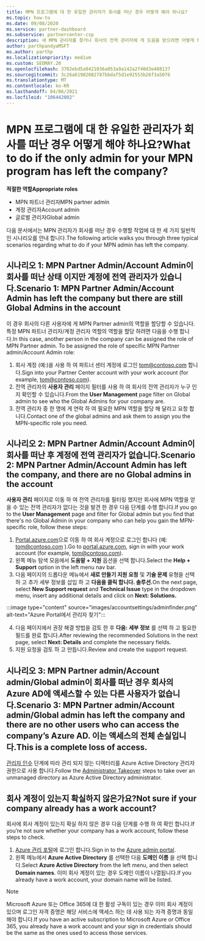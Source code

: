 ```yaml
---
title: MPN 프로그램에 대 한 유일한 관리자가 회사를 떠난 경우 어떻게 해야 하나요?
ms.topic: how-to
ms.date: 09/08/2020
ms.service: partner-dashboard
ms.subservice: partnercenter-csp
description: 새 MPN 관리자를 찾거나 회사의 전역 관리자에 게 도움을 받으려면 어떻게 해야 하는지 알아보세요. 또한 새 파트너 센터 전역 관리자를 추가 하는 방법에 대해 알아봅니다.
author: parthpandyaMSFT
ms.author: parthp
ms.localizationpriority: medium
ms.custom: SEOMAY.20
ms.openlocfilehash: 3702ebd5a9421036a053a9a142a2f40d3e488137
ms.sourcegitcommit: 3c26a61982082787bbdaf5d1e92553b26f3a5076
ms.translationtype: MT
ms.contentlocale: ko-KR
ms.lasthandoff: 04/06/2021
ms.locfileid: "106442002"
---
```

# <a name="what-to-do-if-the-only-admin-for-your-mpn-program-has-left-the-company"></a><span data-ttu-id="44400-103">MPN 프로그램에 대 한 유일한 관리자가 회사를 떠난 경우 어떻게 해야 하나요?</span><span class="sxs-lookup"><span data-stu-id="44400-103">What to do if the only admin for your MPN program has left the company?</span></span>

<span data-ttu-id="44400-104">**적절한 역할**</span><span class="sxs-lookup"><span data-stu-id="44400-104">**Appropriate roles**</span></span>

- <span data-ttu-id="44400-105">MPN 파트너 관리자</span><span class="sxs-lookup"><span data-stu-id="44400-105">MPN partner admin</span></span>
- <span data-ttu-id="44400-106">계정 관리자</span><span class="sxs-lookup"><span data-stu-id="44400-106">Account admin</span></span>
- <span data-ttu-id="44400-107">글로벌 관리자</span><span class="sxs-lookup"><span data-stu-id="44400-107">Global admin</span></span>

<span data-ttu-id="44400-108">다음 문서에서는 MPN 관리자가 회사를 떠난 경우 수행할 작업에 대 한 세 가지 일반적인 시나리오를 안내 합니다.</span><span class="sxs-lookup"><span data-stu-id="44400-108">The following article walks you through three typical scenarios regarding what to do if your MPN admin has left the company.</span></span>

## <a name="scenario-1-mpn-partner-adminaccount-admin-has-left-the-company-but-there-are-still-global-admins-in-the-account"></a><span data-ttu-id="44400-109">시나리오 1: MPN Partner Admin/Account Admin이 회사를 떠난 상태 이지만 계정에 전역 관리자가 있습니다.</span><span class="sxs-lookup"><span data-stu-id="44400-109">Scenario 1: MPN Partner Admin/Account Admin has left the company but there are still Global Admins in the account</span></span>

<span data-ttu-id="44400-110">이 경우 회사의 다른 사용자에 게 MPN Partner admin의 역할을 할당할 수 있습니다. 특정 MPN 파트너 관리자/계정 관리자 역할의 역할을 할당 하려면 다음을 수행 합니다.</span><span class="sxs-lookup"><span data-stu-id="44400-110">In this case, another person in the company can be assigned the role of MPN Partner admin. To be assigned the role of specific MPN Partner admin/Account Admin role:</span></span>

1. <span data-ttu-id="44400-111">회사 계정 (예:)을 사용 하 여 파트너 센터 계정에 로그인 tom@contoso.com 합니다.</span><span class="sxs-lookup"><span data-stu-id="44400-111">Sign into your Partner Center account with your work account (for example, tom@contoso.com).</span></span>
1. <span data-ttu-id="44400-112">전역 관리자의 **사용자 관리** 페이지 필터를 사용 하 여 회사의 전역 관리자가 누구 인지 확인할 수 있습니다.</span><span class="sxs-lookup"><span data-stu-id="44400-112">From the **User Management** page filter on Global admin to see who the Global Admins for your company are.</span></span> 
1. <span data-ttu-id="44400-113">전역 관리자 중 한 명에 게 연락 하 여 필요한 MPN 역할을 할당 해 달라고 요청 합니다.</span><span class="sxs-lookup"><span data-stu-id="44400-113">Contact one of the global admins and ask them to assign you the MPN-specific role you need.</span></span> 

## <a name="scenario-2-mpn-partner-adminaccount-admin-has-left-the-company-and-there-are-no-global-admins-in-the-account"></a><span data-ttu-id="44400-114">시나리오 2: MPN Partner Admin/Account Admin이 회사를 떠난 후 계정에 전역 관리자가 없습니다.</span><span class="sxs-lookup"><span data-stu-id="44400-114">Scenario 2: MPN Partner Admin/Account Admin has left the company, and there are no Global admins in the account</span></span> 

<span data-ttu-id="44400-115">**사용자 관리** 페이지로 이동 하 여 전역 관리자를 필터링 했지만 회사에 MPN 역할을 얻을 수 있는 전역 관리자가 없다는 것을 발견 한 경우 다음 단계를 수행 합니다.</span><span class="sxs-lookup"><span data-stu-id="44400-115">If you go to the **User Management** page and filter for Global admin but you find that there's no Global Admin in your company who can help you gain the MPN-specific role, follow these steps:</span></span>

1. <span data-ttu-id="44400-116">[Portal.azure.com](https://ms.portal.azure.com/)으로 이동 하 여 회사 계정으로 로그인 합니다 (예: tom@contoso.com ).</span><span class="sxs-lookup"><span data-stu-id="44400-116">Go to [portal.azure.com](https://ms.portal.azure.com/), sign in with your work account (for example, tom@contoso.com).</span></span> 
1. <span data-ttu-id="44400-117">왼쪽 메뉴 탐색 모음에서 **도움말 + 지원** 옵션을 선택 합니다.</span><span class="sxs-lookup"><span data-stu-id="44400-117">Select the **Help + Support** option in the left menu nav bar.</span></span>
1. <span data-ttu-id="44400-118">다음 페이지의 드롭다운 메뉴에서 **새로 만들기 지원 요청** 및 **기술 문제** 유형을 선택 하 고 추가 세부 정보를 삽입 하 고 **다음을 클릭 합니다. 솔루션.**</span><span class="sxs-lookup"><span data-stu-id="44400-118">On the next page, select **New Support request** and **Technical Issue** type in the dropdown menu, insert any additional details and click on **Next: Solutions.**</span></span>

:::image type="content" source="images/accountsettings/adminfinder.png" alt-text="Azure Portal에서 관리자 찾기":::

4. <span data-ttu-id="44400-120">다음 페이지에서 권장 해결 방법을 검토 한 후 **다음: 세부 정보** 를 선택 하 고 필요한 필드를 완료 합니다.</span><span class="sxs-lookup"><span data-stu-id="44400-120">After reviewing the recommended Solutions in the next page, select **Next: Details** and complete the necessary fields.</span></span>
1. <span data-ttu-id="44400-121">지원 요청을 검토 하 고 만듭니다.</span><span class="sxs-lookup"><span data-stu-id="44400-121">Review and create the support request.</span></span>


## <a name="scenario-3-mpn-partner-adminaccount-adminglobal-admin-has-left-the-company-and-there-are-no-other-users-who-can-access-the-companys-azure-ad-this-is-a-complete-loss-of-access"></a><span data-ttu-id="44400-122">시나리오 3: MPN Partner admin/Account admin/Global admin이 회사를 떠난 경우 회사의 Azure AD에 액세스할 수 있는 다른 사용자가 없습니다.</span><span class="sxs-lookup"><span data-stu-id="44400-122">Scenario 3: MPN Partner admin/Account admin/Global admin has left the company and there are no other users who can access the company’s Azure AD.</span></span> <span data-ttu-id="44400-123">이는 액세스의 전체 손실입니다.</span><span class="sxs-lookup"><span data-stu-id="44400-123">This is a complete loss of access.</span></span>

<span data-ttu-id="44400-124">[관리자 인수](/azure/active-directory/users-groups-roles/domains-admin-takeover#internal-admin-takeover) 단계에 따라 관리 되지 않는 디렉터리를 Azure Active Directory 관리자 권한으로 사용 합니다.</span><span class="sxs-lookup"><span data-stu-id="44400-124">Follow the [Administrator Takeover](/azure/active-directory/users-groups-roles/domains-admin-takeover#internal-admin-takeover) steps to take over an unmanaged directory as Azure Active Directory administrator.</span></span>

## <a name="not-sure-if-your-company-already-has-a-work-account"></a><span data-ttu-id="44400-125">회사 계정이 있는지 확실하지 않은가요?</span><span class="sxs-lookup"><span data-stu-id="44400-125">Not sure if your company already has a work account?</span></span>

<span data-ttu-id="44400-126">회사에 회사 계정이 있는지 확실 하지 않은 경우 다음 단계를 수행 하 여 확인 합니다.</span><span class="sxs-lookup"><span data-stu-id="44400-126">If you’re not sure whether your company has a work account, follow these steps to check.</span></span>

1. <span data-ttu-id="44400-127">[Azure 관리 포털](https://ms.portal.azure.com)에 로그인 합니다.</span><span class="sxs-lookup"><span data-stu-id="44400-127">Sign in to the [Azure admin portal](https://ms.portal.azure.com).</span></span>
2. <span data-ttu-id="44400-128">왼쪽 메뉴에서 **Azure Active Directory** 를 선택한 다음 **도메인 이름** 을 선택 합니다.</span><span class="sxs-lookup"><span data-stu-id="44400-128">Select **Azure Active Directory** from the left menu, and then select **Domain names**.</span></span>
<span data-ttu-id="44400-129">이미 회사 계정이 있는 경우 도메인 이름이 나열됩니다.</span><span class="sxs-lookup"><span data-stu-id="44400-129">If you already have a work account, your domain name will be listed.</span></span>

>[!Note]
><span data-ttu-id="44400-130">Microsoft Azure 또는 Office 365에 대 한 활성 구독이 있는 경우 이미 회사 계정이 있으며 로그인 자격 증명은 해당 서비스에 액세스 하는 데 사용 되는 자격 증명과 동일 해야 합니다.</span><span class="sxs-lookup"><span data-stu-id="44400-130">If you have an active subscription to Microsoft Azure or Office 365, you already have a work account and your sign in credentials should be the same as the ones used to access those services.</span></span>